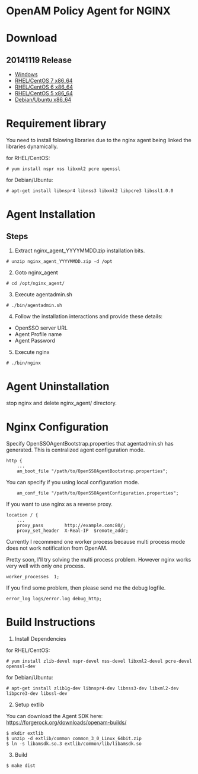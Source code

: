 OpenAM Policy Agent for NGINX
=============================

# Download

## 20141119 Release

 * [Windows](https://www.osstech.co.jp/download/hamano/nginx/nginx_agent_20141119.msi)
 * [RHEL/CentOS 7 x86_64](https://www.osstech.co.jp/download/hamano/nginx/nginx_agent_20141119.el7.x86_64.zip)
 * [RHEL/CentOS 6 x86_64](https://www.osstech.co.jp/download/hamano/nginx/nginx_agent_20141119.el6.x86_64.zip)
 * [RHEL/CentOS 5 x86_64](https://www.osstech.co.jp/download/hamano/nginx/nginx_agent_20141119.el5.x86_64.zip)
 * [Debian/Ubuntu x86_64](https://www.osstech.co.jp/download/hamano/nginx/nginx_agent_20141119.deb.x86_64.zip)

# Requirement library

You need to install folowing libraries due to the nginx agent being linked the
libraries dynamically.

for RHEL/CentOS:
~~~
# yum install nspr nss libxml2 pcre openssl
~~~

for Debian/Ubuntu:
~~~
# apt-get install libnspr4 libnss3 libxml2 libpcre3 libssl1.0.0
~~~

# Agent Installation

## Steps

 1. Extract nginx_agent_YYYYMMDD.zip installation bits.

 ~~~
 # unzip nginx_agent_YYYYMMDD.zip -d /opt
 ~~~

 2. Goto nginx_agent

 ~~~
 # cd /opt/nginx_agent/
 ~~~

 3. Execute agentadmin.sh

 ~~~
 # ./bin/agentadmin.sh
 ~~~

 4. Follow the installation interactions and provide these details:

  - OpenSSO server URL
  - Agent Profile name
  - Agent Password

 5. Execute nginx
 ~~~
 # ./bin/nginx
 ~~~

# Agent Uninstallation

stop nginx and delete nginx_agent/ directory.

# Nginx Configuration

Specify OpenSSOAgentBootstrap.properties that agentadmin.sh has generated.
This is centralized agent configuration mode.

    http {
        ...
        am_boot_file "/path/to/OpenSSOAgentBootstrap.properties";

You can specify if you using local configuration mode.

        am_conf_file "/path/to/OpenSSOAgentConfiguration.properties";

If you want to use nginx as a reverse proxy.

    location / {
        ...
        proxy_pass        http://example.com:80/;
        proxy_set_header  X-Real-IP  $remote_addr;

Currently I recommend one worker process because multi process mode
does not work notification from OpenAM.

Pretty soon, I'll try solving the multi process problem. However nginx
works very well with only one process.

    worker_processes  1;

If you find some problem, then please send me the debug logfile.

    error_log logs/error.log debug_http;


# Build Instructions

1. Install Dependencies

 for RHEL/CentOS:
 ~~~
 # yum install zlib-devel nspr-devel nss-devel libxml2-devel pcre-devel openssl-dev
 ~~~

 for Debian/Ubuntu:
 ~~~
 # apt-get install zlib1g-dev libnspr4-dev libnss3-dev libxml2-dev libpcre3-dev libssl-dev
 ~~~

2. Setup extlib

 You can download the Agent SDK here:
 https://forgerock.org/downloads/openam-builds/

 ~~~
 $ mkdir extlib
 $ unzip -d extlib/common common_3_0_Linux_64bit.zip
 $ ln -s libamsdk.so.3 extlib/common/lib/libamsdk.so
 ~~~

3. Build

 ~~~
 $ make dist
 ~~~
